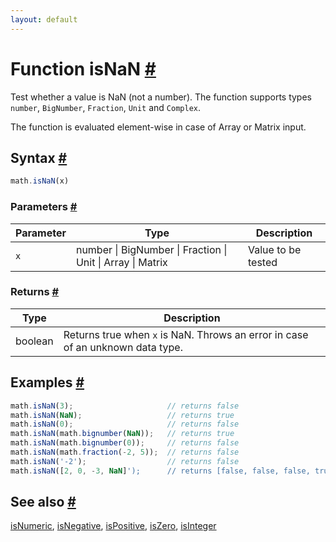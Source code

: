 ```yaml
---
layout: default
---
```


<!-- Note: This file is automatically generated from source code comments. Changes made in this file will be overridden. -->

<h1 id="function-isnan">Function isNaN <a href="#function-isnan" title="Permalink">#</a></h1>

Test whether a value is NaN (not a number).
The function supports types `number`, `BigNumber`, `Fraction`, `Unit` and `Complex`.

The function is evaluated element-wise in case of Array or Matrix input.


<h2 id="syntax">Syntax <a href="#syntax" title="Permalink">#</a></h2>

```js
math.isNaN(x)
```

<h3 id="parameters">Parameters <a href="#parameters" title="Permalink">#</a></h3>

Parameter | Type | Description
--------- | ---- | -----------
`x` | number &#124; BigNumber &#124; Fraction &#124; Unit &#124; Array &#124; Matrix | Value to be tested

<h3 id="returns">Returns <a href="#returns" title="Permalink">#</a></h3>

Type | Description
---- | -----------
boolean | Returns true when `x` is NaN. Throws an error in case of an unknown data type.


<h2 id="examples">Examples <a href="#examples" title="Permalink">#</a></h2>

```js
math.isNaN(3);                     // returns false
math.isNaN(NaN);                   // returns true
math.isNaN(0);                     // returns false
math.isNaN(math.bignumber(NaN));   // returns true
math.isNaN(math.bignumber(0));     // returns false
math.isNaN(math.fraction(-2, 5));  // returns false
math.isNaN('-2');                  // returns false
math.isNaN([2, 0, -3, NaN]');      // returns [false, false, false, true]
```


<h2 id="see-also">See also <a href="#see-also" title="Permalink">#</a></h2>

[isNumeric](isNumeric.html),
[isNegative](isNegative.html),
[isPositive](isPositive.html),
[isZero](isZero.html),
[isInteger](isInteger.html)
